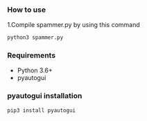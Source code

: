 ### How to use
1.Compile spammer.py by using this command 
```python
python3 spammer.py
```

### Requirements
  - Python 3.6+
  - pyautogui 
  
### pyautogui installation 
```bash
pip3 install pyautogui
```
